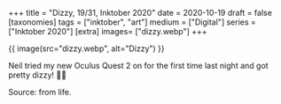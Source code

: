 +++
title = "Dizzy, 19/31, Inktober 2020"
date = 2020-10-19
draft =  false
[taxonomies]
tags = ["inktober", "art"]
medium = ["Digital"]
series = ["Inktober 2020"]
[extra]
images= ["dizzy.webp"]
+++

{{ image(src="dizzy.webp", alt="Dizzy") }}

Neil tried my new Oculus Quest 2 on for the first time last night and got pretty dizzy! 🤢🤣

Source: from life.
